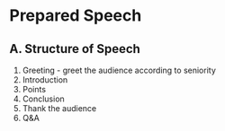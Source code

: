 # Prepared Speech

## A. Structure of Speech

1. Greeting - greet the audience according to seniority
2. Introduction
3. Points
4. Conclusion
5. Thank the audience
6. Q&A